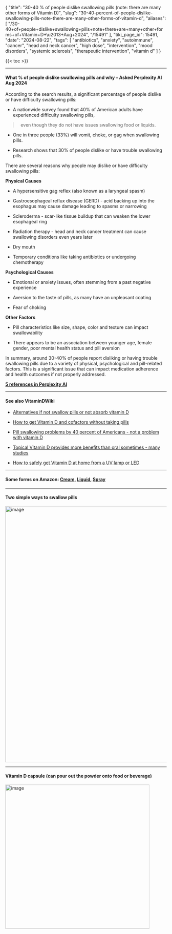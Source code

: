 {
    "title": "30-40 % of people dislike swallowing pills (note: there are many other forms of Vitamin D)",
    "slug": "30-40-percent-of-people-dislike-swallowing-pills-note-there-are-many-other-forms-of-vitamin-d",
    "aliases": [
        "/30-40+of+people+dislike+swallowing+pills+note+there+are+many+other+forms+of+Vitamin+D+\u2013+Aug+2024",
        "/15491"
    ],
    "tiki_page_id": 15491,
    "date": "2024-08-22",
    "tags": [
        "antibiotics",
        "anxiety",
        "autoimmune",
        "cancer",
        "head and neck cancer",
        "high dose",
        "intervention",
        "mood disorders",
        "systemic sclerosis",
        "therapeutic intervention",
        "vitamin d"
    ]
}


{{< toc >}}

---

#### What % of people dislike swallowing pills and why – Asked Perplexity AI Aug 2024

According to the search results, a significant percentage of people dislike or have difficulty swallowing pills:

* A nationwide survey found that 40% of American adults have experienced difficulty swallowing pills, 

> &nbsp; even though they do not have issues swallowing food or liquids.

* One in three people (33%) will vomit, choke, or gag when swallowing pills.

* Research shows that 30% of people dislike or have trouble swallowing pills.

There are several reasons why people may dislike or have difficulty swallowing pills:

 **Physical Causes** 

* A hypersensitive gag reflex (also known as a laryngeal spasm)

* Gastroesophageal reflux disease (GERD) - acid backing up into the esophagus may cause damage leading to spasms or narrowing

* Scleroderma - scar-like tissue buildup that can weaken the lower esophageal ring

* Radiation therapy - head and neck cancer treatment can cause swallowing disorders even years later

* Dry mouth

* Temporary conditions like taking antibiotics or undergoing chemotherapy

 **Psychological Causes** 

* Emotional or anxiety issues, often stemming from a past negative experience

* Aversion to the taste of pills, as many have an unpleasant coating

* Fear of choking

 **Other Factors** 

* Pill characteristics like size, shape, color and texture can impact swallowability

* There appears to be an association between younger age, female gender, poor mental health status and pill aversion

In summary, around 30-40% of people report disliking or having trouble swallowing pills due to a variety of physical, psychological and pill-related factors. This is a significant issue that can impact medication adherence and health outcomes if not properly addressed.

 **[5 references in Perplexity AI](https://www.perplexity.ai/search/what-of-people-dislike-swallow-5zWqMKDkRDKyxV8LyBBtjw)** 

---

#### See also VitaminDWiki

* [Alternatives if not swallow pills or not absorb vitamin D](/posts/alternatives-if-not-swallow-pills-or-not-absorb-vitamin-d)

* [How to get Vitamin D and cofactors without taking pills](/posts/how-to-get-vitamin-d-and-cofactors-without-taking-pills)

* [Pill swallowing problems by 40 percent of Americans - not a problem with vitamin D](/posts/pill-swallowing-problems-by-40-percent-of-americans-not-a-problem-with-vitamin-d)

* [Topical Vitamin D provides more benefits than oral sometimes - many studies](/posts/topical-vitamin-d-provides-more-benefits-than-oral-sometimes-many-studies)

* [How to safely get Vitamin D at home from a UV lamp or LED](/posts/how-to-safely-get-vitamin-d-at-home-from-a-uv-lamp-or-led)

---

#### Some forms on Amazon: [Cream](https://www.amazon.com/s?k=vitamin+D+cream&crid=1W97TB4NNBYM4&sprefix=vitamin+d+cream%2Caps%2C228&ref=nb_sb_noss_1), [Liquid](https://www.amazon.com/s?k=vitamin+D+liquid&crid=31M2X8021KKCQ&sprefix=vitamin+d+liquid%2Caps%2C263&ref=nb_sb_noss_1), [Spray](https://www.amazon.com/s?k=vitamin+D+spray&crid=2SGZ28QSI1252&sprefix=vitamin+d+spray%2Caps%2C168&ref=nb_sb_noss_1)

---

#### Two simple ways to swallow pills

<img src="https://d1bk1kqxc0sym.cloudfront.net/attachments/webp/2-pill-methods.webp" alt="image" width="800">

---

#### Vitamin D capsule (can pour out the powder onto food or beverage)

<img src="https://d1bk1kqxc0sym.cloudfront.net/attachments/webp/pill-sizes.webp" alt="image" width="450">